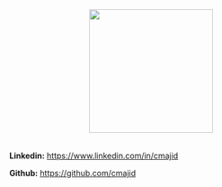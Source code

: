 <div style="text-align:center;margin-bottom:2rem;">
  <img src="https://33333.cdn.cke-cs.com/kSW7V9NHUXugvhoQeFaf/images/f1053f2a70b832a5654832ffa19805b0a313a6ca68e55b65.png" width="220" />
</div>


**Linkedin:** https://www.linkedin.com/in/cmajid

**Github:** https://github.com/cmajid
